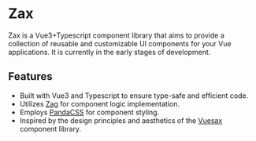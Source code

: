 # Zax

Zax is a Vue3+Typescript component library that aims to provide a collection of reusable and customizable UI components for your Vue applications. It is currently in the early stages of development.

## Features

- Built with Vue3 and Typescript to ensure type-safe and efficient code.
- Utilizes [Zag](https://zagjs.com/) for component logic implementation.
- Employs [PandaCSS](https://panda-css.com/) for component styling.
- Inspired by the design principles and aesthetics of the [Vuesax](https://vuesax.com/) component library.

